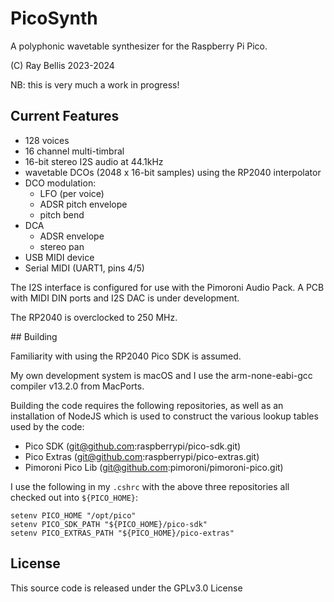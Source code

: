 # PicoSynth

A polyphonic wavetable synthesizer for the Raspberry Pi Pico.

(C) Ray Bellis 2023-2024

NB: this is very much a work in progress!

## Current Features

- 128 voices
- 16 channel multi-timbral
- 16-bit stereo I2S audio at 44.1kHz 
- wavetable DCOs (2048 x 16-bit samples) using the RP2040 interpolator
- DCO modulation:
  - LFO (per voice)
  - ADSR pitch envelope
  - pitch bend
- DCA
  - ADSR envelope
  - stereo pan
- USB MIDI device
- Serial MIDI (UART1, pins 4/5)

The I2S interface is configured for use with the Pimoroni Audio Pack.  A
PCB with MIDI DIN ports and I2S DAC is under development.

The RP2040 is overclocked to 250 MHz.

## Building

Familiarity with using the RP2040 Pico SDK is assumed.

My own development system is macOS and I use the arm-none-eabi-gcc
compiler v13.2.0 from MacPorts.

Building the code requires the following repositories, as well as an
installation of NodeJS which is used to construct the various lookup
tables used by the code:

- Pico SDK (git@github.com:raspberrypi/pico-sdk.git)
- Pico Extras (git@github.com:raspberrypi/pico-extras.git)
- Pimoroni Pico Lib (git@github.com:pimoroni/pimoroni-pico.git)

I use the following in my `.cshrc` with the above three repositories all
checked out into `${PICO_HOME}`:

```
setenv PICO_HOME "/opt/pico"
setenv PICO_SDK_PATH "${PICO_HOME}/pico-sdk"
setenv PICO_EXTRAS_PATH "${PICO_HOME}/pico-extras"
```

## License

This source code is released under the GPLv3.0 License
